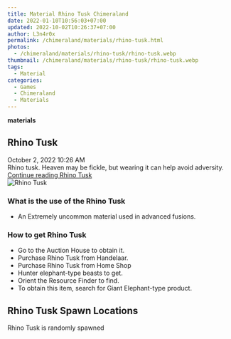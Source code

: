 ```yaml
---
title: Material Rhino Tusk Chimeraland
date: 2022-01-10T10:56:03+07:00
updated: 2022-10-02T10:26:37+07:00
author: L3n4r0x
permalink: /chimeraland/materials/rhino-tusk.html
photos:
  - /chimeraland/materials/rhino-tusk/rhino-tusk.webp
thumbnail: /chimeraland/materials/rhino-tusk/rhino-tusk.webp
tags:
  - Material
categories:
  - Games
  - Chimeraland
  - Materials
---
```


<section id="bootstrap-wrapper">
  <link
    rel="stylesheet"
    href="https://rawcdn.githack.com/dimaslanjaka/Web-Manajemen/0c3b5aa1813bd4abcd2c11bf3e37928b15c28664/css/bootstrap-5-3-0-alpha3-wrapper.css"
  />
  <div
    class="row g-0 border rounded overflow-hidden flex-md-row mb-4 shadow-sm position-relative bg-light text-dark"
  >
    <div class="col p-4 d-flex flex-column position-static">
      <strong class="d-inline-block mb-2 text-success">materials</strong>
      <h2 class="mb-0">Rhino Tusk</h2>
      <div class="mb-1 text-muted">October 2, 2022 10:26 AM</div>
      <div class="mb-2 border p-1">
        Rhino tusk. Heaven may be fickle, but wearing it can help avoid
        adversity.
      </div>
      <a
        href="/chimeraland/materials/rhino-tusk.html"
        class="stretched-link d-none"
        >Continue reading Rhino Tusk</a
      >
    </div>
    <div class="col-auto d-none d-lg-block">
      <img
        src="/chimeraland/materials/rhino-tusk/rhino-tusk.webp"
        alt="Rhino Tusk"
      />
    </div>
  </div>
  <div class="row bg-light text-dark">
    <div class="col-lg-6 col-12 mb-2">
      <div class="card">
        <div class="card-body">
          <h3 class="card-title">What is the use of the Rhino Tusk</h3>
          <div class="card-text">
            <ul>
              <li>An Extremely uncommon material used in advanced fusions.</li>
            </ul>
          </div>
        </div>
      </div>
    </div>
    <div class="col-lg-6 col-12 mb-2">
      <div class="card">
        <div class="card-body">
          <h3 class="card-title">How to get Rhino Tusk</h3>
          <div class="card-text">
            <ul>
              <li>Go to the Auction House to obtain it.</li>
              <li>Purchase Rhino Tusk from Handelaar.</li>
              <li>Purchase Rhino Tusk from Home Shop</li>
              <li>Hunter elephant-type beasts to get.</li>
              <li>Orient the Resource Finder to find.</li>
              <li>
                To obtain this item, search for Giant Elephant-type product.
              </li>
            </ul>
          </div>
        </div>
      </div>
    </div>
    <div class="col-12 mb-2">
      <h2>Rhino Tusk Spawn Locations</h2>
      <p>Rhino Tusk is randomly spawned</p>
    </div>
  </div>
</section>